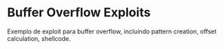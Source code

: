# Buffer Overflow Exploits
Exemplo de exploit para buffer overflow, incluindo pattern creation, offset calculation, shellcode.
